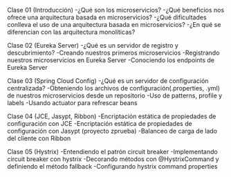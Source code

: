 Clase 01 (Introducción)
-¿Qué son los microservicios?
-¿Qué beneficios nos ofrece una arquitectura basada en microservicios?
-¿Qué dificultades conlleva el uso de una arquitectura basada en microservicios?
-¿En qué se diferencian con las arquitectura monolíticas?

Clase 02 (Eureka Server)
-¿Qué es un servidor de registro y descubrimiento?
-Creando nuestros primeros microservicios
-Registrando nuestros microservicios en Eureka Server
-Conociendo los endpoints de Eureka Server

Clase 03 (Spring Cloud Config)
-¿Qué es un servidor de configuración centralizada?
-Obteniendo los archivos de configuración(.properties, .yml) de nuestros microservicios desde un repositorio
-Uso de patterns, profile y labels
-Usando actuator para refrescar beans

Clase 04 (JCE, Jasypt, Ribbon)
-Encriptación estática de propiedades de configuración con JCE
-Encriptación estática de propiedades de configuración con Jasypt (proyecto zprueba)
-Balanceo de carga de lado del cliente con Ribbon

Clase 05 (Hystrix)
-Entendiendo el patrón circuit breaker
-Implementando circuit breaker con hystrix
-Decorando métodos con @HystrixCommand y definiendo el método fallback
-Configurando hystrix command properties